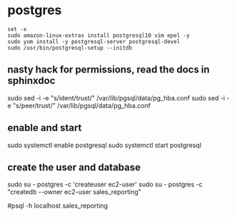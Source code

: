 # postgres
    set -x 
    sudo amazon-linux-extras install postgresql10 vim epel -y
    sudo yum install -y postgresql-server postgresql-devel
    sudo /usr/bin/postgresql-setup --initdb

## nasty hack for permissions, read the docs in sphinxdoc
   sudo sed -i -e "s/ident/trust/" /var/lib/pgsql/data/pg_hba.conf
   sudo sed -i -e "s/peer/trust/" /var/lib/pgsql/data/pg_hba.conf

## enable and start
   sudo systemctl enable postgresql
   sudo systemctl start postgresql

## create the user and database
   sudo su - postgres -c 'createuser ec2-user'
   sudo su - postgres -c "createdb --owner ec2-user sales_reporting"


#psql -h localhost sales_reporting
